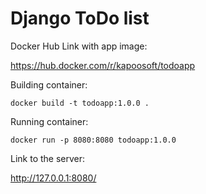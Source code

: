 # Django ToDo list
Docker Hub Link with app image:

https://hub.docker.com/r/kapoosoft/todoapp

Building container:

```
docker build -t todoapp:1.0.0 .
```

Running container:

```
docker run -p 8080:8080 todoapp:1.0.0
```

Link to the server:

http://127.0.0.1:8080/

